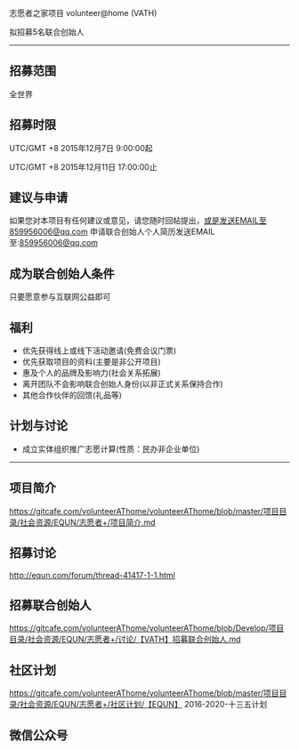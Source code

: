 志愿者之家项目 volunteer@home (VATH)

拟招募5名联合创始人

---

招募范围
------
全世界

招募时限
------
UTC/GMT +8 2015年12月7日 9:00:00起

UTC/GMT +8 2015年12月11日 17:00:00止

建议与申请
------
如果您对本项目有任何建议或意见，请您随时回帖提出，或是发送EMAIL至859956006@qq.com
申请联合创始人个人简历发送EMAIL至:859956006@qq.com

成为联合创始人条件
------
只要愿意参与互联网公益即可

福利
------
* 优先获得线上或线下活动邀请(免费会议门票)
* 优先获取项目的资料(主要是非公开项目)
* 惠及个人的品牌及影响力(社会关系拓展)
* 离开团队不会影响联合创始人身份(以非正式关系保持合作)
* 其他合作伙伴的回馈(礼品等)

计划与讨论
------
* 成立实体组织推广志愿计算(性质：民办非企业单位)

---

项目简介
------
https://gitcafe.com/volunteerAThome/volunteerAThome/blob/master/项目目录/社会资源/EQUN/志愿者+/项目简介.md

招募讨论
------
http://equn.com/forum/thread-41417-1-1.html

招募联合创始人
------
https://gitcafe.com/volunteerAThome/volunteerAThome/blob/Develop/项目目录/社会资源/EQUN/志愿者+/讨论/【VATH】招募联合创始人.md

社区计划
------
https://gitcafe.com/volunteerAThome/volunteerAThome/blob/master/项目目录/社会资源/EQUN/志愿者+/社区计划/【EQUN】 2016-2020-十三五计划

微信公众号
------